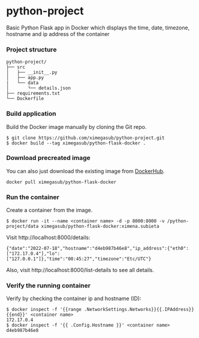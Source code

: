 # python-project
Basic Python Flask app in Docker which displays the time, date, timezone, hostname and ip address of the container

### Project structure
```
python-project/
├── src
│   ├── __init__.py
│   ├── app.py
|   └── data
│       └── details.json
├── requirements.txt
└── Dockerfile
```

### Build application
Build the Docker image manually by cloning the Git repo.
```
$ git clone https://github.com/ximegasub/python-project.git
$ docker build --tag ximegasub/python-flask-docker .
```

### Download precreated image
You can also just download the existing image from [DockerHub](https://hub.docker.com/r/ximegasub/python-flask-docker).
```
docker pull ximegasub/python-flask-docker
```

### Run the container
Create a container from the image.
```
$ docker run -it --name <container name> -d -p 8000:8000 -v /python-project/data ximegasub/python-flask-docker:ximena.subieta
```

Visit http://localhost:8000/details:
```
{"date":"2022-07-18","hostname":"d4eb987b46e8","ip_address":{"eth0":["172.17.0.4"],"lo":["127.0.0.1"]},"time":"00:45:27","timezone":"Etc/UTC"} 
```
Also, visit http://localhost:8000/list-details to see all details.

### Verify the running container
Verify by checking the container ip and hostname (ID):
```
$ docker inspect -f '{{range .NetworkSettings.Networks}}{{.IPAddress}}{{end}}' <container name>
172.17.0.4
$ docker inspect -f '{{ .Config.Hostname }}' <container name>
d4eb987b46e8
```

